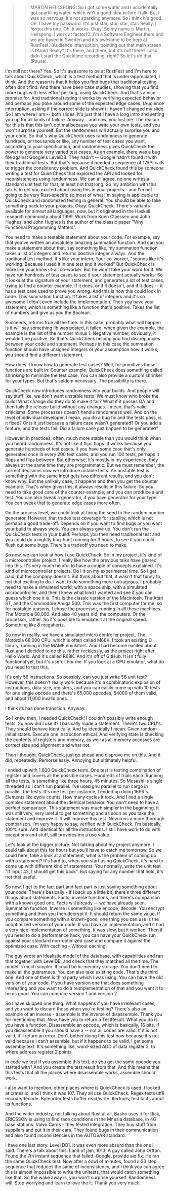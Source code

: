 >> MARTIN HELLSPONG: So I got some water and I accidentally got sparkling water, which isn't a good idea before I talk.
But I was so nervous, it's not sparkling anymore.
So I think it's good.
Oh.
I have my password.
It's just star, star, star, star.
Really, I forgot this one.
Oh.
it works.
Okay.
So my name is Martin Hellspong.
I work at factor10.
I'm a Software Engineer there and we are based in Sweden and it's awesome to be here at RustFest.
(Audience interruption, pointing out that main screen is blank)
Really?
It's there, and there, but it's not there?
I also didn't start the Quicktime recording, right?
So let's do that.
(Pause).

I'm still not there?
Yes.
So it's awesome to be at RustFest and I'm here to talk about QuickCheck, which is a test method that is under-appreciated, I think.
And the reason is that it helps you find bugs that traditional testing often don't find.
And there have been case studies, showing that you find more bugs with less effort per bug, using QuickCheck.
And that's a nice promise for.
And traditional testing it works by verifying expected behavior and perhaps you poke around some of the expected edge cases.
(Audience interruption, asking if the correct slide is shown)
I haven't changed my slide.
So I am where I am -- both slides.
It's just that I have a long intro and setting you up for all kinds of failure.
Anyway... and now, you lost me.
The reason for this is that this isn't optimal because you write your own tests, and you won't surprise yourself.
But the randomness will actually surprise you and your code.
So that's why QuickCheck uses randomness to generate hundreds, or thousands or like, any number of test cases you want, according to your specification, and randomness gives QuickCheck the power to generate very varied test cases.
As an example, there was a bug file against Google's LevelDB.
They hadn't -- Google hadn't found it with their traditional tests.
But that's because it needed a sequence of 17API calls to trigger the consistency problem.
And QuickCheck found this by someone writing a test for QuickCheck that explored the API and looked for inconsistencies using randomness.
We can all agree, no one writes a standard unit test for that, at least not that long.
So my ambition with this talk is to get you excited about using this in your projects - and I'm not going to be very Rust-specific so most of what I'm saying is applicable to QuickCheck and randomized testing in general.
You should be able to take something back to your projects.
Okay.
QuickCheck.
There's variants available for almost all languages, now, but it originated in the Haskell research community about 1999.
Work from Koen Claessen and John Hughes, and John Hughes is the author of the classic paper "Why Functional Programming Matters".


You need to make a testable statement about your code.
For example, say that you've written an absolutely amazing summation function.
And can you make a statement about that, say something like, my summation function takes a list of integers and returns positive integer always.
And the traditional test method, it's like your intern,
Your co-worker, "sounds like it's working.
Because I used it in one test and it worked"
But QuickCheck is more like your know-it-all co-worker.
But he won't take your word for it.
We have run hundreds of test cases to see if your statement actually works: So it looks at the signature of your statement, and generates a lot of test cases, trying to find a counter example.
If it does, or if it doesn't, and if it does -- it has a test case used to prove you wrong.
And this is how this could look in code.
This summation function.
It takes a list of integers and it's so awesome I didn't even include the implementation.
Then you have your statement, which is something like a function that's positive.
Takes the list of numbers and give us you the Boolean.


Succeeds, returns true all the time.
In this case, probably what will happen is it will say something lib was posted, it failed, when given the example, the example is the list of the number minus 1.
Negative number, obviously, it wouldn't be positive.
So that's QuickCheck helping you find discrepancies between your code and statement.
Perhaps in this case the summation function should have unsigned integers or your assumption how it works, you should find a different statement.

How does it know how to generate test cases?
Well, for primitives these functions are built in.
Counter example, QuickCheck does something called shrinking to minimize the test case.
You can also provide a custom shrinker for your types.
But that's seldom necessary.
The possibility is there.

QuickCheck now introduces randomness into your builds.
And people will say stuff like, we don't want unstable tests.
We must know who broke the build!
What change did they do to make it fail?
What if it passes QA and then fails the release build without any changes.
I mean, that's valid criticisms.
Some processes doesn't handle randomness well.
And on the level of individual developer, I mean, you do a bug fix and the tests pass, is it fixed?
Or is it just because a failure case wasn't generated?
Or you add a feature, and the tests fail.
Did a failure case just happen to be generated?

However, in practices, often, much more stable than you would think when you heard randomness.
It's not like it flips flops.
It works because you generate hundreds of test cases.
If you have some case that's only generated once in every 200 test cases, and you run 100 tests, perhaps it flops and flips between.
But otherwise, it's mostly in my experience, they always at the same time they are programmatic.
But we must remember, the correct decisions now we introduce untable tests.
An unstable test is something with the same input gets two different results, and you don't know why.
But the unlikely case, it happens and then you get the counter example.
That's when given this, it always results in this failure.
So you need to take good care of the counter-example, and you can produce a unit test.
You can also tweak a generator, if you have generator for your type.
You can tweak that to generate edge cases more often.

On the process level, we could look at fixing the seed to the random number generator.
However, that trades test coverage for stability, which is not perhaps a good trade-off.
Depends on if you want to find bugs or you want your build to always work.
You can always give up.
You don't run the QuickCheck tests in your build.
Perhaps you then need traditional test and you could do a nightly bug-hunt running for 3 hours, to see if you could flush out some bugs.
There's a tradeoff you need to make.

So now, we can look at how I use QuickCheck.
So in my project, it's kind of a microcontroller project.
I really like how the previous talks have geared into this.
It's very much helpful to have a couple of concepts explained.
It's kind of microcontroller projects.
Do I it on my experimental time.
So I get paid, but the company doesn't.
But think about that, it wasn't that funny to, not that exciting to do.
I want to do something more outrageous.
I probably need to make a simulated world, with a space ship, with a simulated microcontroller, and then I knew what kind I wanted and see if you can guess which one it is.
This is the classic version of the Macintosh. The Atari ST, and the Commodore Amiga 500.
This was the first computer for me, so for nostalgic reasons, I chose the processor, running in all these machines.
The Motorola 68,000.
And also 40 years old, the computers.
Or the processor, rather.
So it's possible to emulate it at the original speed.
Something like 8 megahertz.

So now in reality, we have a simulated micro controller project.
The Motorola 68,000 CPU, which is often called M68K.
I took an existing C library, running in the MAME emulators.
And I had become excited about Rust and I decided to do this, rather recklessly, as the project right after Hello World.
And it's called R68K.
And it's off of GitHub.
It isn't fully functional yet, but it's useful.
For me.
If you look at a CPU emulator, what do you need to test this.

It's only 56 instructions.
So possibly, can you just write 56 unit test?
However, this doesn't really work because it's a combinatoric explosion of instructions, data size, registers, and you can easily come up with 10 tests for one single opcode and there's 65,000 opcodes, 54000 of them valid, and about 11,000 invalid ones.

I think its has done transition. Anyway.

So I knew then, I needed QuickCheck!
I couldn't possibly write enough tests.
So how did I use it?
I basically made a statement.
There's two CPU's.
They should behave Identically.
And by identically I mean.
Given random initial states.
Execute one instruction ethical.
And verifying state is checking the contents of registers and memory, as well as all memory accesses are correct size and alignment and what not.

Then I thought, QuickCheck, just go ahead and disprove me on this.
And it did, repeatedly.
Remorselessly.
Annoying but ultimately helpful.

I ended up with 1,600 QuickCheck tests.
One test is testing combination of register and covers all the possible cases.
Hundreds of trials each.
Running all the tests, is something like three hours, 45 minutes.
So Musashi is single threaded so I can't run parallel.
I've used gnu parallel to run cargo in parallel, the tests.
It's one test per instance, I ended up doing 16PR's.
Elements like cycle counts.
How many cycles it took.
And I had a single complex statement about the identical behavior.
You don't need to have a perfect comparison.
This statement was much simpler in the beginning, it was still very, very useful to get something and as soon as you take the statement and improve it.
It will improve this test.
Now runs a more thorough comparison.
I'm very happy to say, verified with QuickCheck.
I'm basically, 100% sure.
And identical for all the instructions.
I still have work to do with exceptions and stuff, still provides me a use value.

Let's look at the bigger picture.
Not talking about my project anymore.
I could talk about this for hours but you'll have to catch me tomorrow.
So we could here, take a look at a statement, what is the problem of coming up with a statement?
It's hard to, when you start using QuickCheck, it's hard to come up with different kind of statements.
You normally, write the unit test "If input 42, I should get this back".
But saying for any number that hold, it's not that useful.

So now, I get to the fact part and fact part is just saying something about your code.
There's basically - if I back up a little bit, there's three different things about statements.
Facts, inverse functions, and there's comparison with a known good one.
Facts will already -- we have already seen.
Summation function.
Inverse is something like encode, decode.
You encrypt something and then you then decrypt it.
It should return the same value.
If you compare something with a known-good, one thing you can use is the unoptimized version of your code.
If you have an implementation, and it had a very nice implementation of something, it was slow, but it worked.
Then if you need to do a performance hack, you can have your QuickCheck run against your standard non-optimized case and compare it against the optimized case.
With caching - Without caching.

The guy wrote an idealistic model of the database, with capabilities and ran that together with LevelDB, and check that they matched all the time.
The model is much simpler.
It could be in-memory storage.
You don't need to make all the guarantees.
You can also take existing code.
That's the third one.
And one of them is third party which I was using.
You can have the old version of your code.
If you have version one that does something interesting and you want to do a reimplementation of that and you want it to be as good.
You can compare version 1 and version 2.

So I have skipped one thing.
What happens if you have irrelevant cases, and you want to discard those when you're testing?
There's also an example of an inverse - assemble is the inverse of disassemble.
Thank you for mentioning that.
Now, have you to return a TestResult.
What you do is you have a function.
Disassemble an opcode, which is basically, 16 bits.
If you disassemble it you should have a -- not all codes are valid.
If it is not valid, it'll return an error.
Don't bother doing this test now because it's not valid because I can't assemble, but if it happens to be valid, I get some assembly text.
It's something like, word-sized ADD of data register 3, to where address register 2 points.

In code we test if you assemble this text, do you get the same opcode you started with?
And you create the test result from that.
And this means that this tests that all the places where disassemble works,
assemble should work.

I also want to mention, other places where is QuickCheck is used.
I looked at crates.io, and I think it was 107.
They all use QuickCheck.
Regex tests utf8 encode/decode.
Byteorder tests buffer read/write.
Itertools, test facts about its functions.

And the wider industry, not talking about Rust at all, Basho uses it for Riak, ERICSSON is using to find race conditions in the Mnesia database, in 4G base stations.
Volvo Cards - they tested integration.
They buy stuff from suppliers and put it in their cars.
They found bugs in their communication and also found inconsistencies in the AUTOSAR standard.


I have one last story.
Level DB1.
It was even more absurd than the one I said.
There's a talk about this.
Land of jam, 1013.
A guy called John Orfton.
Found the 7th instant sequence that failed.
Google, provide aid fix.
He ran the same QuickCheck test.
Now after a cowl of minutes, found a 33 step sequence that reduces the same of inconsistency, and I think you can agree this is almost impossible to write the unitests, that would catch something like that.
So the wake away is, you won't surprise yourself.
Randomness will.
Stop worrying and learn to love the it.
Thank you very much.
